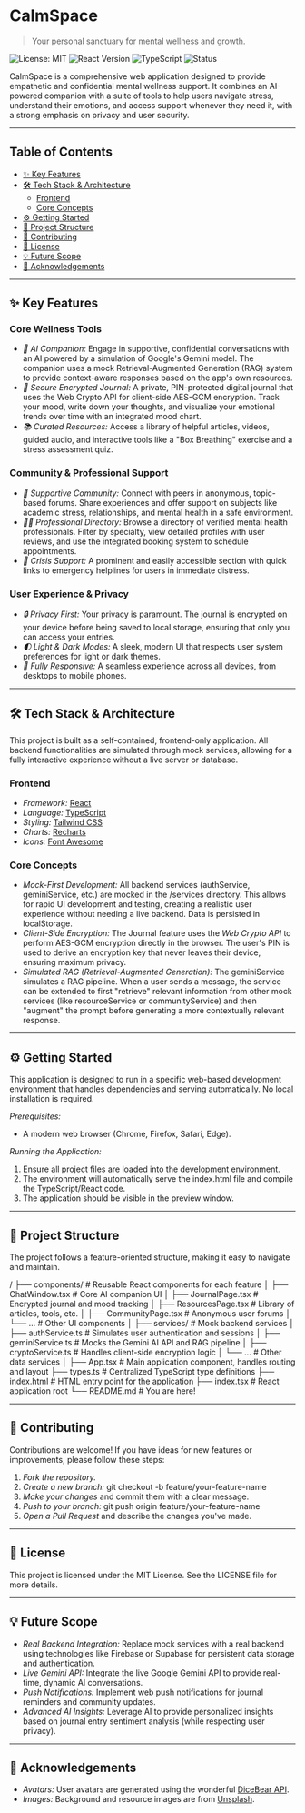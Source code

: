 # CalmSpace
> Your personal sanctuary for mental wellness and growth.

![License: MIT](https://img.shields.io/badge/License-MIT-yellow.svg)
![React Version](https://img.shields.io/badge/react-^19-blue.svg)
![TypeScript](https://img.shields.io/badge/typescript-^5-blue.svg)
![Status](https://img.shields.io/badge/status-in--development-green.svg)

CalmSpace is a comprehensive web application designed to provide empathetic and confidential mental wellness support. It combines an AI-powered companion with a suite of tools to help users navigate stress, understand their emotions, and access support whenever they need it, with a strong emphasis on privacy and user security.

---

## Table of Contents
- [✨ Key Features](#-key-features)
- [🛠 Tech Stack & Architecture](#-tech-stack--architecture)
  - [Frontend](#frontend)
  - [Core Concepts](#core-concepts)
- [⚙ Getting Started](#-getting-started)
- [📂 Project Structure](#-project-structure)
- [🤝 Contributing](#-contributing)
- [📄 License](#-license)
- [💡 Future Scope](#-future-scope)
- [🙏 Acknowledgements](#-acknowledgements)

---

## ✨ Key Features

### Core Wellness Tools
-   *🤖 AI Companion:* Engage in supportive, confidential conversations with an AI powered by a simulation of Google's Gemini model. The companion uses a mock Retrieval-Augmented Generation (RAG) system to provide context-aware responses based on the app's own resources.
-   *📓 Secure Encrypted Journal:* A private, PIN-protected digital journal that uses the Web Crypto API for client-side AES-GCM encryption. Track your mood, write down your thoughts, and visualize your emotional trends over time with an integrated mood chart.
-   *📚 Curated Resources:* Access a library of helpful articles, videos, guided audio, and interactive tools like a "Box Breathing" exercise and a stress assessment quiz.

### Community & Professional Support
-   *🤝 Supportive Community:* Connect with peers in anonymous, topic-based forums. Share experiences and offer support on subjects like academic stress, relationships, and mental health in a safe environment.
-   *🧑‍⚕ Professional Directory:* Browse a directory of verified mental health professionals. Filter by specialty, view detailed profiles with user reviews, and use the integrated booking system to schedule appointments.
-   *🚨 Crisis Support:* A prominent and easily accessible section with quick links to emergency helplines for users in immediate distress.

### User Experience & Privacy
-   *🔒 Privacy First:* Your privacy is paramount. The journal is encrypted on your device before being saved to local storage, ensuring that only you can access your entries.
-   *🌓 Light & Dark Modes:* A sleek, modern UI that respects user system preferences for light or dark themes.
-   *📱 Fully Responsive:* A seamless experience across all devices, from desktops to mobile phones.

---

## 🛠 Tech Stack & Architecture

This project is built as a self-contained, frontend-only application. All backend functionalities are simulated through mock services, allowing for a fully interactive experience without a live server or database.

### Frontend
-   *Framework:* [React](https://react.dev/)
-   *Language:* [TypeScript](https://www.typescriptlang.org/)
-   *Styling:* [Tailwind CSS](https://tailwindcss.com/)
-   *Charts:* [Recharts](https://recharts.org/)
-   *Icons:* [Font Awesome](https://fontawesome.com/)

### Core Concepts
-   *Mock-First Development:* All backend services (authService, geminiService, etc.) are mocked in the /services directory. This allows for rapid UI development and testing, creating a realistic user experience without needing a live backend. Data is persisted in localStorage.
-   *Client-Side Encryption:* The Journal feature uses the *Web Crypto API* to perform AES-GCM encryption directly in the browser. The user's PIN is used to derive an encryption key that never leaves their device, ensuring maximum privacy.
-   *Simulated RAG (Retrieval-Augmented Generation):* The geminiService simulates a RAG pipeline. When a user sends a message, the service can be extended to first "retrieve" relevant information from other mock services (like resourceService or communityService) and then "augment" the prompt before generating a more contextually relevant response.

---

## ⚙ Getting Started

This application is designed to run in a specific web-based development environment that handles dependencies and serving automatically. No local installation is required.

*Prerequisites:*
-   A modern web browser (Chrome, Firefox, Safari, Edge).

*Running the Application:*
1.  Ensure all project files are loaded into the development environment.
2.  The environment will automatically serve the index.html file and compile the TypeScript/React code.
3.  The application should be visible in the preview window.

---

## 📂 Project Structure

The project follows a feature-oriented structure, making it easy to navigate and maintain.


/
├── components/         # Reusable React components for each feature
│   ├── ChatWindow.tsx      # Core AI companion UI
│   ├── JournalPage.tsx     # Encrypted journal and mood tracking
│   ├── ResourcesPage.tsx   # Library of articles, tools, etc.
│   ├── CommunityPage.tsx   # Anonymous user forums
│   └── ...                 # Other UI components
│
├── services/           # Mock backend services
│   ├── authService.ts      # Simulates user authentication and sessions
│   ├── geminiService.ts    # Mocks the Gemini AI API and RAG pipeline
│   ├── cryptoService.ts    # Handles client-side encryption logic
│   └── ...                 # Other data services
│
├── App.tsx             # Main application component, handles routing and layout
├── types.ts            # Centralized TypeScript type definitions
├── index.html          # HTML entry point for the application
├── index.tsx           # React application root
└── README.md           # You are here!


---

## 🤝 Contributing

Contributions are welcome! If you have ideas for new features or improvements, please follow these steps:

1.  *Fork the repository.*
2.  *Create a new branch:* git checkout -b feature/your-feature-name
3.  *Make your changes* and commit them with a clear message.
4.  *Push to your branch:* git push origin feature/your-feature-name
5.  *Open a Pull Request* and describe the changes you've made.

---

## 📄 License

This project is licensed under the MIT License. See the LICENSE file for more details.

---

## 💡 Future Scope

-   *Real Backend Integration:* Replace mock services with a real backend using technologies like Firebase or Supabase for persistent data storage and authentication.
-   *Live Gemini API:* Integrate the live Google Gemini API to provide real-time, dynamic AI conversations.
-   *Push Notifications:* Implement web push notifications for journal reminders and community updates.
-   *Advanced AI Insights:* Leverage AI to provide personalized insights based on journal entry sentiment analysis (while respecting user privacy).

---

## 🙏 Acknowledgements
-   *Avatars:* User avatars are generated using the wonderful [DiceBear API](https://www.dicebear.com/).
-   *Images:* Background and resource images are from [Unsplash](https://unsplash.com/).